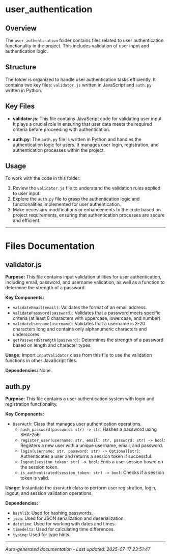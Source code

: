 # user_authentication

## Overview
The `user_authentication` folder contains files related to user authentication functionality in the project. This includes validation of user input and authentication logic.

## Structure
The folder is organized to handle user authentication tasks efficiently. It contains two key files: `validator.js` written in JavaScript and `auth.py` written in Python.

## Key Files
- **validator.js**: This file contains JavaScript code for validating user input. It plays a crucial role in ensuring that user data meets the required criteria before proceeding with authentication.
  
- **auth.py**: The `auth.py` file is written in Python and handles the authentication logic for users. It manages user login, registration, and authentication processes within the project.

## Usage
To work with the code in this folder:
1. Review the `validator.js` file to understand the validation rules applied to user input.
2. Explore the `auth.py` file to grasp the authentication logic and functionalities implemented for user authentication.
3. Make necessary modifications or enhancements to the code based on project requirements, ensuring that authentication processes are secure and efficient.

---

# Files Documentation

## validator.js

**Purpose:** This file contains input validation utilities for user authentication, including email, password, and username validation, as well as a function to determine the strength of a password.

**Key Components:**
- `validateEmail(email)`: Validates the format of an email address.
- `validatePassword(password)`: Validates that a password meets specific criteria (at least 8 characters with uppercase, lowercase, and number).
- `validateUsername(username)`: Validates that a username is 3-20 characters long and contains only alphanumeric characters and underscores.
- `getPasswordStrength(password)`: Determines the strength of a password based on length and character types.

**Usage:** Import `InputValidator` class from this file to use the validation functions in other JavaScript files.

**Dependencies:** None.

## auth.py

**Purpose:** This file contains a user authentication system with login and registration functionality.

**Key Components:**
- `UserAuth`: Class that manages user authentication operations.
  - `hash_password(password: str) -> str`: Hashes a password using SHA-256.
  - `register_user(username: str, email: str, password: str) -> bool`: Registers a new user with a unique username, email, and password.
  - `login(username: str, password: str) -> Optional[str]`: Authenticates a user and returns a session token if successful.
  - `logout(session_token: str) -> bool`: Ends a user session based on the session token.
  - `is_authenticated(session_token: str) -> bool`: Checks if a session token is valid.

**Usage:** Instantiate the `UserAuth` class to perform user registration, login, logout, and session validation operations.

**Dependencies:**
- `hashlib`: Used for hashing passwords.
- `json`: Used for JSON serialization and deserialization.
- `datetime`: Used for working with dates and times.
- `timedelta`: Used for calculating time differences.
- `typing`: Used for type hints.

---
*Auto-generated documentation - Last updated: 2025-07-17 23:51:47*
